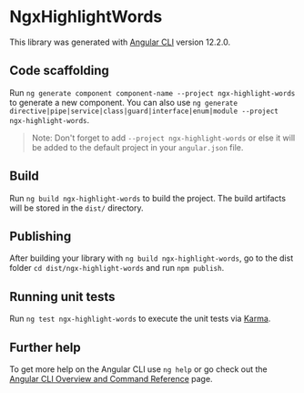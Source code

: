 # NgxHighlightWords

This library was generated with [Angular CLI](https://github.com/angular/angular-cli) version 12.2.0.

## Code scaffolding

Run `ng generate component component-name --project ngx-highlight-words` to generate a new component. You can also use `ng generate directive|pipe|service|class|guard|interface|enum|module --project ngx-highlight-words`.

> Note: Don't forget to add `--project ngx-highlight-words` or else it will be added to the default project in your `angular.json` file.

## Build

Run `ng build ngx-highlight-words` to build the project. The build artifacts will be stored in the `dist/` directory.

## Publishing

After building your library with `ng build ngx-highlight-words`, go to the dist folder `cd dist/ngx-highlight-words` and run `npm publish`.

## Running unit tests

Run `ng test ngx-highlight-words` to execute the unit tests via [Karma](https://karma-runner.github.io).

## Further help

To get more help on the Angular CLI use `ng help` or go check out the [Angular CLI Overview and Command Reference](https://angular.io/cli) page.

